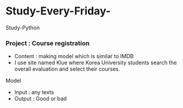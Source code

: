# Study-Every-Friday-
Study-Python

### Project : Course registration
- Content : making model which is similar to IMDB
- I use site named Klue where Korea University students search the overall evaluation and select their courses.

Model
- Input : any texts 
- Output : Good or bad


